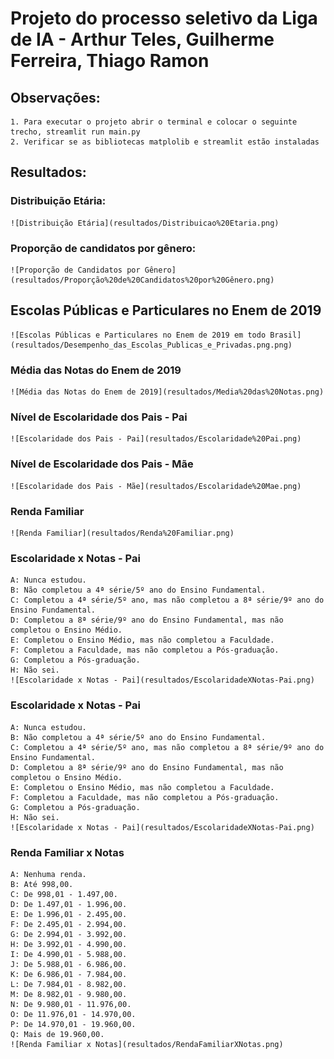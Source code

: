 # Projeto do processo seletivo da Liga de IA - Arthur Teles, Guilherme Ferreira, Thiago Ramon

## Observações:
    1. Para executar o projeto abrir o terminal e colocar o seguinte trecho, streamlit run main.py
    2. Verificar se as bibliotecas matplolib e streamlit estão instaladas

## Resultados:

### Distribuição Etária:
    ![Distribuição Etária](resultados/Distribuicao%20Etaria.png)
### Proporção de candidatos por gênero:
    ![Proporção de Candidatos por Gênero](resultados/Proporção%20de%20Candidatos%20por%20Gênero.png)
## Escolas Públicas e Particulares no Enem de 2019
    ![Escolas Públicas e Particulares no Enem de 2019 em todo Brasil](resultados/Desempenho_das_Escolas_Publicas_e_Privadas.png.png)
### Média das Notas do Enem de 2019
    ![Média das Notas do Enem de 2019](resultados/Media%20das%20Notas.png)
### Nível de Escolaridade dos Pais - Pai
    ![Escolaridade dos Pais - Pai](resultados/Escolaridade%20Pai.png)
### Nível de Escolaridade dos Pais - Mãe
    ![Escolaridade dos Pais - Mãe](resultados/Escolaridade%20Mae.png)
### Renda Familiar
    ![Renda Familiar](resultados/Renda%20Familiar.png)
### Escolaridade x Notas - Pai
    A: Nunca estudou.
    B: Não completou a 4ª série/5º ano do Ensino Fundamental.
    C: Completou a 4ª série/5º ano, mas não completou a 8ª série/9º ano do Ensino Fundamental.
    D: Completou a 8ª série/9º ano do Ensino Fundamental, mas não completou o Ensino Médio.
    E: Completou o Ensino Médio, mas não completou a Faculdade.
    F: Completou a Faculdade, mas não completou a Pós-graduação.
    G: Completou a Pós-graduação.
    H: Não sei.
    ![Escolaridade x Notas - Pai](resultados/EscolaridadeXNotas-Pai.png)
### Escolaridade x Notas - Pai
    A: Nunca estudou.
    B: Não completou a 4ª série/5º ano do Ensino Fundamental.
    C: Completou a 4ª série/5º ano, mas não completou a 8ª série/9º ano do Ensino Fundamental.
    D: Completou a 8ª série/9º ano do Ensino Fundamental, mas não completou o Ensino Médio.
    E: Completou o Ensino Médio, mas não completou a Faculdade.
    F: Completou a Faculdade, mas não completou a Pós-graduação.
    G: Completou a Pós-graduação.
    H: Não sei.
    ![Escolaridade x Notas - Pai](resultados/EscolaridadeXNotas-Pai.png)
### Renda Familiar x Notas
    A: Nenhuma renda.
    B: Até 998,00.
    C: De 998,01 - 1.497,00.
    D: De 1.497,01 - 1.996,00.
    E: De 1.996,01 - 2.495,00.
    F: De 2.495,01 - 2.994,00.
    G: De 2.994,01 - 3.992,00.
    H: De 3.992,01 - 4.990,00.
    I: De 4.990,01 - 5.988,00.
    J: De 5.988,01 - 6.986,00.
    K: De 6.986,01 - 7.984,00.
    L: De 7.984,01 - 8.982,00.
    M: De 8.982,01 - 9.980,00.
    N: De 9.980,01 - 11.976,00.
    O: De 11.976,01 - 14.970,00.
    P: De 14.970,01 - 19.960,00.
    Q: Mais de 19.960,00.
    ![Renda Familiar x Notas](resultados/RendaFamiliarXNotas.png)
